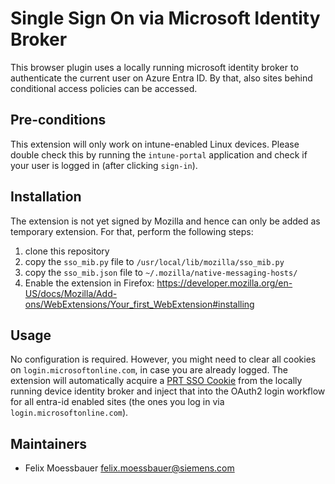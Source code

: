 # Single Sign On via Microsoft Identity Broker

This browser plugin uses a locally running microsoft identity broker
to authenticate the current user on Azure Entra ID. By that, also sites
behind conditional access policies can be accessed.

## Pre-conditions

This extension will only work on intune-enabled Linux devices. Please double
check this by running the `intune-portal` application and check if your user
is logged in (after clicking `sign-in`).

## Installation

The extension is not yet signed by Mozilla and hence can only be added
as temporary extension. For that, perform the following steps:

1. clone this repository
2. copy the `sso_mib.py` file to `/usr/local/lib/mozilla/sso_mib.py`
3. copy the `sso_mib.json` file to `~/.mozilla/native-messaging-hosts/`
4. Enable the extension in Firefox: https://developer.mozilla.org/en-US/docs/Mozilla/Add-ons/WebExtensions/Your_first_WebExtension#installing

## Usage

No configuration is required. However, you might need to clear all cookies on
`login.microsoftonline.com`, in case you are already logged. The extension
will automatically acquire a [PRT SSO Cookie](https://learn.microsoft.com/en-us/openspecs/windows_protocols/ms-oapxbc/105e4d17-defd-4637-a520-173db2393a4b)
from the locally running device identity broker and inject that into the OAuth2 login workflow for all entra-id enabled sites
(the ones you log in via `login.microsoftonline.com`).

## Maintainers

- Felix Moessbauer <felix.moessbauer@siemens.com>
